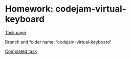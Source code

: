 # Homework: codejam-virtual-keyboard

[Task page](https://github.com/rolling-scopes-school/tasks/blob/master/tasks/codejam-virtual-keyboard.md)

Branch and folder name: 'codejam-virtual-keyboard'

[Completed task]()